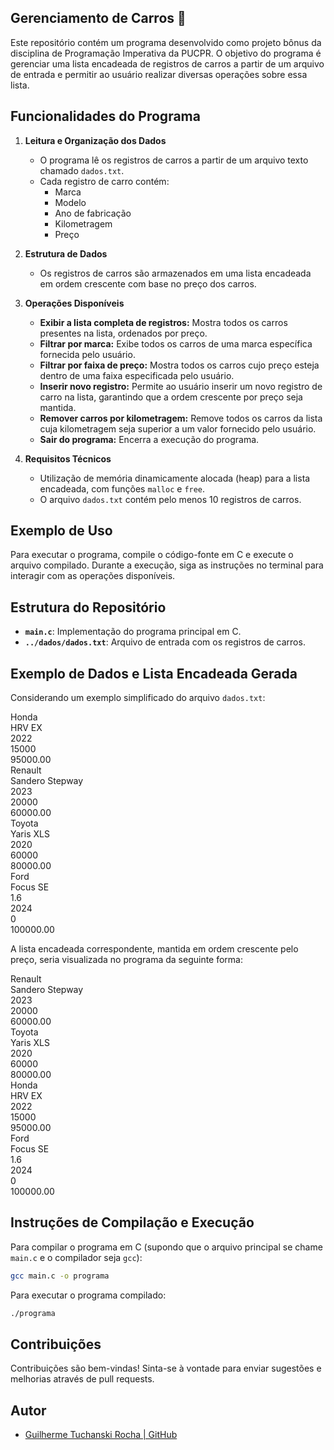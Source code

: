## Gerenciamento de Carros 🚗

Este repositório contém um programa desenvolvido como projeto bônus da disciplina de Programação Imperativa da PUCPR. O objetivo do programa é gerenciar uma lista encadeada de registros de carros a partir de um arquivo de entrada e permitir ao usuário realizar diversas operações sobre essa lista.

## Funcionalidades do Programa

1. **Leitura e Organização dos Dados**

   - O programa lê os registros de carros a partir de um arquivo texto chamado `dados.txt`.
   - Cada registro de carro contém:
     - Marca
     - Modelo
     - Ano de fabricação
     - Kilometragem
     - Preço

2. **Estrutura de Dados**

   - Os registros de carros são armazenados em uma lista encadeada em ordem crescente com base no preço dos carros.

3. **Operações Disponíveis**

   - **Exibir a lista completa de registros:** Mostra todos os carros presentes na lista, ordenados por preço.
   - **Filtrar por marca:** Exibe todos os carros de uma marca específica fornecida pelo usuário.
   - **Filtrar por faixa de preço:** Mostra todos os carros cujo preço esteja dentro de uma faixa especificada pelo usuário.
   - **Inserir novo registro:** Permite ao usuário inserir um novo registro de carro na lista, garantindo que a ordem crescente por preço seja mantida.
   - **Remover carros por kilometragem:** Remove todos os carros da lista cuja kilometragem seja superior a um valor fornecido pelo usuário.
   - **Sair do programa:** Encerra a execução do programa.

4. **Requisitos Técnicos**
   - Utilização de memória dinamicamente alocada (heap) para a lista encadeada, com funções `malloc` e `free`.
   - O arquivo `dados.txt` contém pelo menos 10 registros de carros.

## Exemplo de Uso

Para executar o programa, compile o código-fonte em C e execute o arquivo compilado. Durante a execução, siga as instruções no terminal para interagir com as operações disponíveis.

## Estrutura do Repositório

- **`main.c`**: Implementação do programa principal em C.
- **`../dados/dados.txt`**: Arquivo de entrada com os registros de carros.

## Exemplo de Dados e Lista Encadeada Gerada

Considerando um exemplo simplificado do arquivo `dados.txt`:

Honda<br>
HRV EX<br>
2022<br>
15000<br>
95000.00<br>
Renault<br>
Sandero Stepway<br>
2023<br>
20000<br>
60000.00<br>
Toyota<br>
Yaris XLS<br>
2020<br>
60000<br>
80000.00<br>
Ford<br>
Focus SE<br>
1.6<br>
2024<br>
0<br>
100000.00<br>

A lista encadeada correspondente, mantida em ordem crescente pelo preço, seria visualizada no programa da seguinte forma:

Renault<br>
Sandero Stepway<br>
2023<br>
20000<br>
60000.00<br>
Toyota<br>
Yaris XLS<br>
2020<br>
60000<br>
80000.00<br>
Honda<br>
HRV EX<br>
2022<br>
15000<br>
95000.00<br>
Ford<br>
Focus SE<br>
1.6<br>
2024<br>
0<br>
100000.00<br>

## Instruções de Compilação e Execução

Para compilar o programa em C (supondo que o arquivo principal se chame `main.c` e o compilador seja `gcc`):

```bash
gcc main.c -o programa
```

Para executar o programa compilado:

```bash
./programa
```

## Contribuições

Contribuições são bem-vindas! Sinta-se à vontade para enviar sugestões e melhorias através de pull requests.

## Autor

- [Guilherme Tuchanski Rocha | GitHub](https://github.com/tuchanski)

